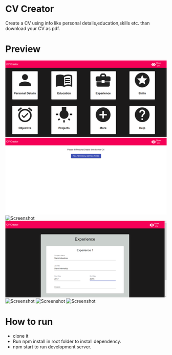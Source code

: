 # CV Creator

Create a CV using info like personal details,education,skills etc. than download your CV as pdf.

# Preview

![Screenshot](https://github.com/anuragsharma50/CV-creator/blob/master/static/home.png)
![Screenshot](https://github.com/anuragsharma50/CV-creator/blob/master/static/blank.png)
![Screenshot](https://github.com/anuragsharma50/CV-creator/tree/master/static/personal.png)
![Screenshot](https://github.com/anuragsharma50/CV-creator/blob/master/static/experience.png)
![Screenshot](https://github.com/anuragsharma50/CV-creator/tree/master/static/skill.png)
![Screenshot](https://github.com/anuragsharma50/CV-creator/tree/master/static/cv.png)
![Screenshot](https://github.com/anuragsharma50/CV-creator/tree/master/static/pdf.png)

# How to run

- clone it
- Run npm install in root folder to install dependency.
- npm start to run development server.
